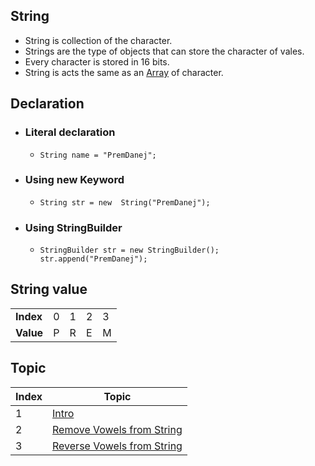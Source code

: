 ## String

- String is collection of the character.
- Strings are the type of objects that can store the character of vales.
- Every character is stored in 16 bits.
- String is acts the same as an [Array](../Array/README.md) of character.

## Declaration

- ### Literal declaration
    - `String name = "PremDanej";`
- ### Using new Keyword
    - `String str = new  String("PremDanej");`
- ### Using StringBuilder
  - ```
    StringBuilder str = new StringBuilder();
    str.append("PremDanej");
     ```

## String value

<table>
    <tr>
        <td><b>Index</b></td>
        <td>0</td>
        <td>1</td>
        <td>2</td>
        <td>3</td>
    </tr>
    <tr>
        <td><b>Value</b></td>
        <td>P</td>
        <td>R</td>
        <td>E</td>
        <td>M</td>
    </tr>
</table>

## Topic

<table>
    <thead>
        <th>Index</th>
        <th>Topic</th>
    </thead>
    <tbody>
        <tr>
            <td>1</td>
            <td><a href="Intro.java">Intro</a></td>
        </tr>
        <tr>
            <td>2</td>
            <td><a href="RemoveVowels.java">Remove Vowels from String</a></td>
        </tr>
        <tr>
            <td>3</td>
            <td><a href="ReverseVowels.java">Reverse Vowels from String</a></td>
        </tr>
   </tbody>
</table>